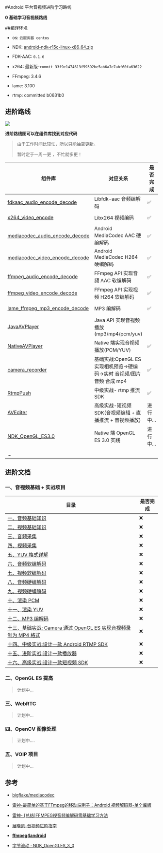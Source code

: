 #Android 平台音视频进阶学习路线

**0 基础学习音视频路线**


##编译环境


- os: `云服务器 centos`

- NDK: [android-ndk-r15c-linux-x86_64.zip](https://dl.google.com/android/repository/android-ndk-r15c-linux-x86_64.zip?hl=zh_cn)

- FDK-AAC: `0.1.6`

- x264: 最新版-`commit 33f9e1474613f59392be5ab6a7e7abf60fa63622`

- FFmpeg: 3.4.6

- lame: 3.100

- rtmp: committed b0631b0

  
  
  

## 进阶路线

![](https://devyk.oss-cn-qingdao.aliyuncs.com/blog/20200702235045.jpg)

**进阶路线图可以在组件库找到对应代码**

> 由于工作时间比较忙，所以只能抽空更新。
>
> 暂时定于一周一更 ，不忙就多更！



| 组件库                                                       | 对应关系                          | 是否完成 | 完成时间 |
| ------------------------------------------------------------ | --------------------------------- | -------- | -------- |
| [fdkaac_audio_encode_decode](https://github.com/yangkun19921001/AVSample/tree/master/fdkaac_audio_encode_decode/src/main/cpp) | Libfdk-aac 音频编解码             | ✅        | 2020-06-08 |
| [x264_video_encode](https://github.com/yangkun19921001/AVSample/tree/master/x264_video_encode)                                        | Libx264 视频编码                | ✅       | 2020-06-11 |
| [mediacodec_audio_encode_decode](https://github.com/yangkun19921001/AVSample/tree/master/mediacodec_audio_encode_decode) | Android MediaCodec AAC 硬编解码   | ✅       | 2020-06-14 |
| [mediacodec_video_encode_decode](https://github.com/yangkun19921001/AVSample/tree/master/mediacodec_video_encode_decode) | Android MediaCodec H264 硬编解码  | ✅       | 2020-06-16 |
| [ffmpeg_audio_encode_decode](https://github.com/yangkun19921001/AVSample/tree/master/ffmpeg_audio_encode_decode)                               | FFmpeg API 实现音频 AAC 软编解码  |  ✅         |   2020-06-21      |
| [ffmpeg_video_encode_decode](https://github.com/yangkun19921001/AVSample/tree/master/ffmpeg_video_encode_decode)                               | FFmpeg API 实现视频 H264 软编解码 |  ✅        |   2020-06-23      |
| [lame_ffmpeg_mp3_encode_decode](https://github.com/yangkun19921001/AVSample/tree/master/lame_ffmpeg_mp3_encode_decode)                                 | MP3 编解码                       | ✅          |    2020-06-25     |
| [JavaAVPlayer](https://github.com/yangkun19921001/AVSample/tree/master/javaavplayer) | Java API 实现音视频播放(mp3/mp4/pcm/yuv) |    |      2020-06-28     |
| [NativeAVPlayer](https://github.com/yangkun19921001/AVSample/tree/master/nativeavplayer) | Native 端实现音视频播放(PCM/YUV) | ✅  | 2020-07-02 |
| [camera_recorder](https://github.com/yangkun19921001/AVSample/tree/master/camera_recorder) | 基础实战:OpenGL ES 实现相机预览->硬编码->实时 音视频/图片音频 合成 mp4 |  ✅  | 2020-07-11 |
| [RtmpPush](https://github.com/yangkun19921001/AVRtmpPushSDK) | 中级实战- rtmp 推流 SDK | ✅  | 2020-07-19 |
| [AVEditer](https://github.com/yangkun19921001/AVEditer) | 高级实战-短视频 SDK(音视频编辑 + 直播推流 + 音视频播放)  | 进行中... | |
| [NDK_OpenGL_ES3.0](https://github.com/yangkun19921001/NDK_OpenGL_ES3.0) | Native 端 OpenGL ES 3.0 实践 | 进行中... | |
|                                                              |                                                         |           | |
| ... |  |  | |

 

## 进阶文档

### 一、音视频基础 + 实战项目

| 目录                                      | 是否完成 |
| ----------------------------------------- | -------- |
| [一、音频基础知识]()                      | ❌        |
| [二、视频基础知识]()                      | ❌        |
| [三、音频采集]()                          | ❌        |
| [四、视频采集]()                          | ❌        |
| [五、YUV 格式详解]()                      | ❌        |
| [六、音频软编解码]()                      | ❌        |
| [七、视频软编解码]()                      | ❌        |
| [八、音频硬编解码]()                      | ❌        |
| [九、视频硬编解码]()                      | ❌        |
| [十、渲染 PCM]()                          | ❌        |
| [十一、渲染 YUV]()                        | ❌        |
| [十二、MP3 编解码]()                      | ❌        |
| [十三、基础实战: Camera 通过 OpenGL ES 实现音视频录制为 MP4 格式]()                 | ❌        |
| [十四、中级实战:设计一款 Android RTMP SDK ]() | ❌        |
| [十五、进阶实战:设计一款播放器]()             | ❌        |
| [十六、高级实战:设计一款短视频 SDK]()         | ❌        |



### 二、OpenGL ES  提高

> 计划中...


### 三、WebRTC

> 计划中...


### 四、OpenCV 图像处理

> 计划中....


### 五、VOIP 项目

> 计划中...


## 参考

- [bigflake/mediacodec](https://bigflake.com/mediacodec/)

- [雷神-最简单的基于FFmpeg的移动端例子：Android 视频解码器-单个库版](https://blog.csdn.net/leixiaohua1020/article/details/47011021)

- [雷神- [总结]FFMPEG视音频编解码零基础学习方法](https://blog.csdn.net/leixiaohua1020/article/details/47011021)

- [展晓凯-音视频进阶指南](http://www.music-video.cn/)

- [**ffmpeg4android**](https://github.com/byhook/ffmpeg4android)

- [字节流动 · NDK_OpenGLES_3_0](https://github.com/githubhaohao/NDK_OpenGLES_3_0)


